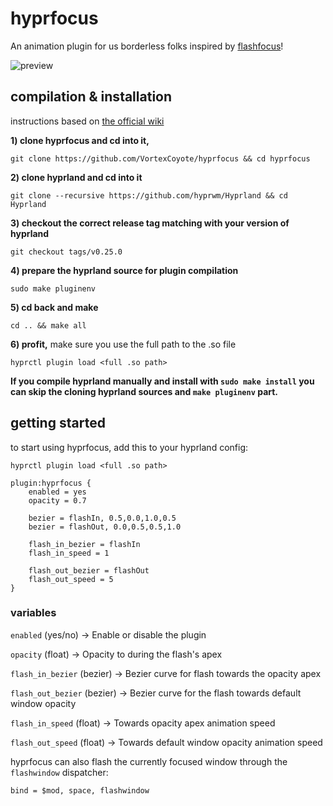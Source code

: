 # hyprfocus

An animation plugin for us borderless folks inspired by [flashfocus](https://github.com/fennerm/flashfocus)!

![preview](hyprfocus.gif)

## compilation & installation

instructions based on [the official wiki](https://wiki.hyprland.org/Plugins/Using-Plugins/#compiling-official-plugins)

**1) clone hyprfocus and cd into it,**

`git clone https://github.com/VortexCoyote/hyprfocus && cd hyprfocus`

**2) clone hyprland and cd into it**

`git clone --recursive https://github.com/hyprwm/Hyprland && cd Hyprland`

**3) checkout the correct release tag matching with your version of hyprland**

`git checkout tags/v0.25.0`

**4) prepare the hyprland source for plugin compilation**

`sudo make pluginenv`

**5) cd back and make**

`cd .. && make all`

**6) profit,** make sure you use the full path to the .so file

`hyprctl plugin load <full .so path>`

**If you compile hyprland manually and install with `sudo make install` you can skip the cloning hyprland sources and `make pluginenv` part.**

## getting started

to start using hyprfocus, add this to your hyprland config:
```
hyprctl plugin load <full .so path>

plugin:hyprfocus {
    enabled = yes
    opacity = 0.7

    bezier = flashIn, 0.5,0.0,1.0,0.5
    bezier = flashOut, 0.0,0.5,0.5,1.0

    flash_in_bezier = flashIn
    flash_in_speed = 1

    flash_out_bezier = flashOut
    flash_out_speed = 5
}
```

### variables

`enabled` (yes/no) -> Enable or disable the plugin

`opacity` (float) -> Opacity to during the flash's apex

`flash_in_bezier` (bezier) -> Bezier curve for flash towards the opacity apex

`flash_out_bezier` (bezier) -> Bezier curve for the flash towards default window opacity

`flash_in_speed` (float) -> Towards opacity apex animation speed

`flash_out_speed` (float) -> Towards default window opacity animation speed


hyprfocus can also flash the currently focused window through the `flashwindow` dispatcher:
```
bind = $mod, space, flashwindow
```
